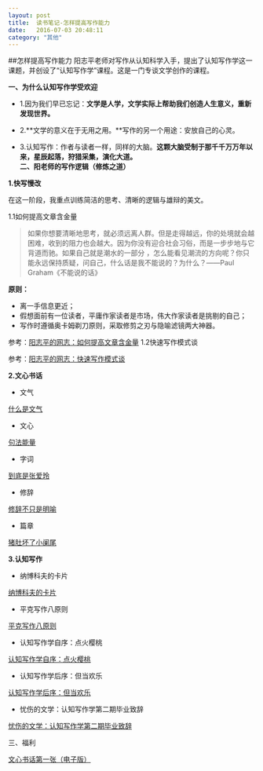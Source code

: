 ```yaml
---
layout: post
title:  读书笔记-怎样提高写作能力
date:   2016-07-03 20:48:11
category: "其他"
---
```

##怎样提高写作能力
阳志平老师对写作从认知科学入手，提出了认知写作学这一课题，并创设了“认知写作学”课程。这是一门专谈文学创作的课程。 

**一、为什么认知写作学受欢迎**

- 1.因为我们早已忘记：**文学是人学，文学实际上帮助我们创造人生意义，重新发现世界。** 
  
- 2.**文学的意义在于无用之用。**写作的另一个用途：安放自己的心灵。 

- 3.认知写作：作者与读者一样，同样的大脑。**这颗大脑受制于那千千万万年以来，星辰起落，狩猎采集，演化大道。** 
    
**二、阳老师的写作逻辑（修炼之道）**

**1.快写慢改**

在这一阶段，我重点训练简洁的思考、清晰的逻辑与雄辩的美文。

1.1如何提高文章含金量

> 如果你想要清晰地思考，就必须远离人群。但是走得越远，你的处境就会越困难，收到的阻力也会越大。因为你没有迎合社会习俗，而是一步步地与它背道而驰。如果自己就是潮水的一部分 ，怎么能看见潮流的方向呢？你只能永远保持质疑，问自己，什么话是我不能说的？为什么？——Paul Graham《不能说的话》

**原则：**

- 离一手信息更近；
- 假想面前有一位读者，平庸作家读者是市场，伟大作家读者是挑剔的自己；
- 写作时遵循奥卡姆剃刀原则，采取修剪之刃与隐喻滤镜两大神器。

参考：[阳志平的网志：如何提高文章含金量](http://www.yangzhiping.com/psy/think-density.html)
1.2快速写作模式谈

参考：[阳志平的网志：快速写作模式谈](http://www.yangzhiping.com/psy/writers-model.html)

**2.文心书话**

- 文气

[什么是文气](http://mp.weixin.qq.com/s?__biz=MzA3MzM0MjUyMQ==&mid=200067706&idx=1&sn=0b877052293c6a482dc899193e687cf6&scene=21#wechat_redirect)

- 文心

[句法能量](http://mp.weixin.qq.com/mp/appmsg/show?__biz=MzA3MzM0MjUyMQ==&appmsgid=200076910&itemidx=1&sign=7377a0c282597f620d8605e01c7965ec#wechat_redirect)

- 字词

[到底是张爱玲](http://mp.weixin.qq.com/mp/appmsg/show?__biz=MzA3MzM0MjUyMQ==&appmsgid=200081057&itemidx=1&sign=ca0e5198b767f8b24a3bf1755c32ece3#wechat_redirect)

- 修辞

[修辞不只是明喻](http://mp.weixin.qq.com/mp/appmsg/show?__biz=MzA3MzM0MjUyMQ==&appmsgid=200079470&itemidx=1&sign=a0a5e5f8a0da15e3bd8be396cc1fe37b#wechat_redirect)

- 篇章

[猪肚坏了小阑尾](http://mp.weixin.qq.com/mp/appmsg/show?__biz=MzA3MzM0MjUyMQ==&appmsgid=200084167&itemidx=1&sign=f7c7e6ff3a2eb0ec7d710afb9525f465#wechat_redirect)

**3.认知写作**

- 纳博科夫的卡片

[纳博科夫的卡片](http://mp.weixin.qq.com/s?__biz=MzA3MzM0MjUyMQ==&mid=205661753&idx=1&sn=8e6fddde0c40321cc9b9100d4b09f44c&scene=21#wechat_redirect)
- 平克写作八原则

[平克写作八原则](http://mp.weixin.qq.com/s?__biz=MzA3MzM0MjUyMQ==&mid=200799351&idx=1&sn=c243c2637bddaac5e897c82cd0903f15&scene=21#wechat_redirect)

- 认知写作学自序：点火樱桃

[认知写作学自序：点火樱桃](http://mp.weixin.qq.com/s?__biz=MzA3MzM0MjUyMQ==&mid=403395799&idx=1&sn=4eaf99dac0d7408ee4c23c7b9879beb4&scene=21#wechat_redirect)

- 认知写作学后序：但当欢乐

[认知写作学后序：但当欢乐](http://mp.weixin.qq.com/s?__biz=MzA3MzM0MjUyMQ==&mid=214811570&idx=1&sn=3bf6debc578d9534ffd400aa9df6c43d&scene=21#wechat_redirect)

- 忧伤的文学：认知写作学第二期毕业致辞

[忧伤的文学：认知写作学第二期毕业致辞](http://mp.weixin.qq.com/s?__biz=MzA3MzM0MjUyMQ==&mid=2652149153&idx=1&sn=aa90fa9ee0469fa2ace915a339caf6a3&scene=21#wechat_redirect)

三、福利

[文心书话第一张（电子版）](http://www.yangzhiping.com/files/pubs/wenxin_01.pdf)





